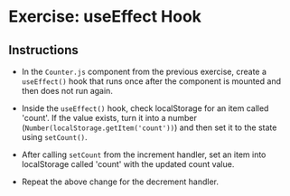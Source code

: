 # Exercise: useEffect Hook

## Instructions

- In the `Counter.js` component from the previous exercise, create a `useEffect()` hook that runs once after the component is mounted and then does not run again. 

- Inside the `useEffect()` hook, check localStorage for an item called 'count'. If the value exists, turn it into a number (`Number(localStorage.getItem('count'))`) and then set it to the state using `setCount()`.

- After calling `setCount` from the increment handler, set an item into localStorage called 'count' with the updated count value.

- Repeat the above change for the decrement handler. 